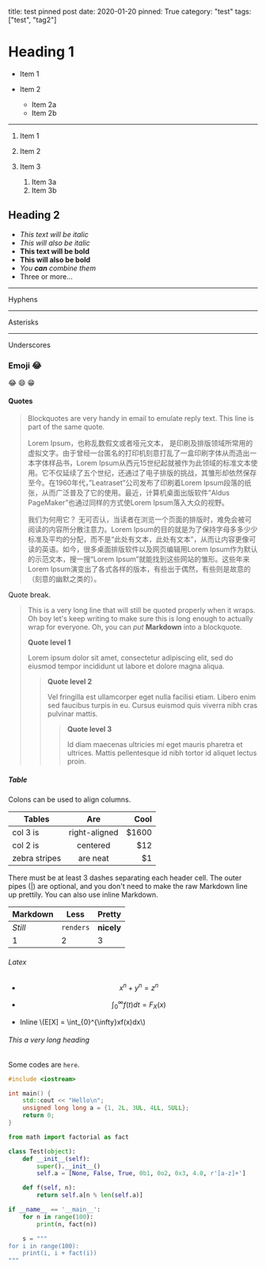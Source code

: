 title: test pinned post
date: 2020-01-20
pinned: True
category: "test"
tags: ["test", "tag2"]

# Heading 1

* Item 1

* Item 2
    * Item 2a
    * Item 2b

---

1. Item 1

1. Item 2

1. Item 3
    1. Item 3a
    1. Item 3b

## Heading 2

- *This text will be italic*
- _This will also be italic_
- **This text will be bold**
- __This will also be bold__
- _You **can** combine them_
- Three or more...

---

Hyphens

***

Asterisks

___

Underscores

### Emoji :joy:

:joy: :smile: :grin:

#### Quotes

> Blockquotes are very handy in email to emulate reply text.
> This line is part of the same quote.
> 
> Lorem Ipsum，也称乱数假文或者哑元文本， 是印刷及排版领域所常用的虚拟文字。由于曾经一台匿名的打印机刻意打乱了一盒印刷字体从而造出一本字体样品书，Lorem Ipsum从西元15世纪起就被作为此领域的标准文本使用。它不仅延续了五个世纪，还通过了电子排版的挑战，其雏形却依然保存至今。在1960年代，”Leatraset”公司发布了印刷着Lorem Ipsum段落的纸张，从而广泛普及了它的使用。最近，计算机桌面出版软件”Aldus PageMaker”也通过同样的方式使Lorem Ipsum落入大众的视野。
> 
> 我们为何用它？
> 无可否认，当读者在浏览一个页面的排版时，难免会被可阅读的内容所分散注意力。Lorem Ipsum的目的就是为了保持字母多多少少标准及平均的分配，而不是“此处有文本，此处有文本”，从而让内容更像可读的英语。如今，很多桌面排版软件以及网页编辑用Lorem Ipsum作为默认的示范文本，搜一搜“Lorem Ipsum”就能找到这些网站的雏形。这些年来Lorem Ipsum演变出了各式各样的版本，有些出于偶然，有些则是故意的（刻意的幽默之类的）。

Quote break.

> This is a very long line that will still be quoted properly when it wraps. Oh boy let's keep writing to make sure this is long enough to actually wrap for everyone. Oh, you can *put* **Markdown** into a blockquote. 
> 
> **Quote level 1**
>
> Lorem ipsum dolor sit amet, consectetur adipiscing elit, sed do eiusmod tempor incididunt ut labore et dolore magna aliqua.
>> **Quote level 2**
>>
>> Vel fringilla est ullamcorper eget nulla facilisi etiam. Libero enim sed faucibus turpis in eu. Cursus euismod quis viverra nibh cras pulvinar mattis.
>>> **Quote level 3**
>>> 
>>> Id diam maecenas ultricies mi eget mauris pharetra et ultrices. Mattis pellentesque id nibh tortor id aliquet lectus proin.

##### Table

Colons can be used to align columns.

| Tables        | Are           | Cool  |
| ------------- |:-------------:| -----:|
| col 3 is      | right-aligned | $1600 |
| col 2 is      | centered      |   $12 |
| zebra stripes | are neat      |    $1 |

There must be at least 3 dashes separating each header cell.
The outer pipes (|) are optional, and you don't need to make the 
raw Markdown line up prettily. You can also use inline Markdown.

Markdown | Less | Pretty
--- | --- | ---
*Still* | `renders` | **nicely**
1 | 2 | 3

###### Latex

- $$x^n + y^n = z^n$$

- $$\int_{0}^{\infty} f(t)dt=F_X(x)$$

- Inline \\(E[X] = \int_{0}^{\infty}xf(x)dx\\)

###### This a very long heading

Some codes are `here`.

```cpp
#include <iostream>

int main() {
    std::cout << "Hello\n";
    unsigned long long a = {1, 2L, 3UL, 4LL, 5ULL};
    return 0;
}
```

```python
from math import factorial as fact

class Test(object):
    def __init__(self):
        super().__init__()
        self.a = [None, False, True, 0b1, 0o2, 0x3, 4.0, r'[a-z]+']

    def f(self, n):
        return self.a[n % len(self.a)]

if __name__ == '__main__':
    for n in range(100):
        print(n, fact(n))

    s = """
for i in range(100):
    print(i, i + fact(i))
"""
```